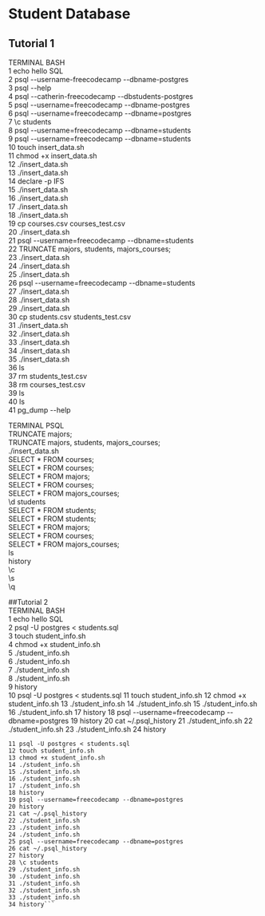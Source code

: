 # Student Database

## Tutorial 1
TERMINAL BASH  
    1  echo hello SQL  
    2  psql --username-freecodecamp --dbname-postgres  
    3  psql --help  
    4  psql --catherin-freecodecamp --dbstudents-postgres  
    5  psql --username=freecodecamp --dbname-postgres  
    6  psql --username=freecodecamp --dbname=postgres  
    7  \c students  
    8  psql --username=freecodecamp --dbname=students  
    9  psql --username=freecodecamp --dbname=students  
   10  touch insert_data.sh  
   11  chmod +x insert_data.sh  
   12  ./insert_data.sh  
   13  ./insert_data.sh  
   14  declare -p IFS  
   15  ./insert_data.sh  
   16  ./insert_data.sh  
   17  ./insert_data.sh  
   18  ./insert_data.sh  
   19  cp courses.csv courses_test.csv  
   20  ./insert_data.sh  
   21  psql --username=freecodecamp --dbname=students  
   22  TRUNCATE majors, students, majors_courses;  
   23  ./insert_data.sh  
   24  ./insert_data.sh  
   25  ./insert_data.sh  
   26  psql --username=freecodecamp --dbname=students  
   27  ./insert_data.sh  
   28  ./insert_data.sh  
   29  ./insert_data.sh  
   30  cp students.csv students_test.csv  
   31  ./insert_data.sh  
   32  ./insert_data.sh  
   33  ./insert_data.sh  
   34  ./insert_data.sh  
   35  ./insert_data.sh  
   36  ls  
   37  rm students_test.csv  
   38  rm courses_test.csv  
   39  ls  
   40  ls  
   41  pg_dump --help  
   
TERMINAL PSQL  
  TRUNCATE majors;  
  TRUNCATE majors, students, majors_courses;  
  ./insert_data.sh  
  SELECT * FROM courses;  
  SELECT * FROM courses;  
  SELECT * FROM majors;  
  SELECT * FROM courses;  
  SELECT * FROM majors_courses;  
  \d students  
  SELECT * FROM students;  
  SELECT * FROM students;  
  SELECT * FROM majors;  
  SELECT * FROM courses;  
  SELECT * FROM majors_courses;  
  ls  
  history  
  \c  
  \s  
  \q  

  ##Tutorial 2  
  TERMINAL BASH  
  	1  echo hello SQL  
	2  psql -U postgres < students.sql  
	3  touch student_info.sh  
	4  chmod +x student_info.sh  
	5  ./student_info.sh  
	6  ./student_info.sh  
	7  ./student_info.sh  
	8  ./student_info.sh  
	9  history  
     10 psql -U postgres < students.sql
11 touch student_info.sh
12 chmod +x student_info.sh
13 ./student_info.sh
14 ./student_info.sh
15 ./student_info.sh
16 ./student_info.sh
17 history
18 psql --username=freecodecamp --dbname=postgres
19 history
20 cat ~/.psql_history
21 ./student_info.sh
22 ./student_info.sh
23 ./student_info.sh
24 history
```10 echo hello SQL
11 psql -U postgres < students.sql
12 touch student_info.sh
13 chmod +x student_info.sh
14 ./student_info.sh
15 ./student_info.sh
16 ./student_info.sh
17 ./student_info.sh
18 history
19 psql --username=freecodecamp --dbname=postgres
20 history
21 cat ~/.psql_history
22 ./student_info.sh
23 ./student_info.sh
24 ./student_info.sh
25 psql --username=freecodecamp --dbname=postgres
26 cat ~/.psql_history
27 history
28 \c students
29 ./student_info.sh
30 ./student_info.sh
31 ./student_info.sh
32 ./student_info.sh
33 ./student_info.sh
34 history```

  


